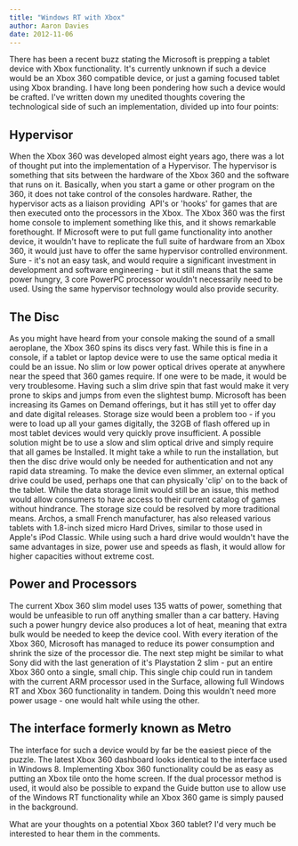 ```yaml
---
title: "Windows RT with Xbox"
author: Aaron Davies
date: 2012-11-06
---
```


There has been a recent buzz stating the Microsoft is prepping a tablet device with Xbox functionality. It's currently unknown if such a device would be an Xbox 360 compatible device, or just a gaming focused tablet using Xbox branding. I have long been pondering how such a device would be crafted. I've written down my unedited thoughts covering the technological side of such an implementation, divided up into four points:

## Hypervisor

When the Xbox 360 was developed almost eight years ago, there was a lot of thought put into the implementation of a Hypervisor. The hypervisor is something that sits between the hardware of the Xbox 360 and the software that runs on it. Basically, when you start a game or other program on the 360, it does not take control of the consoles hardware. Rather, the hypervisor acts as a liaison providing  API's or 'hooks' for games that are then executed onto the processors in the Xbox. The Xbox 360 was the first home console to implement something like this, and it shows remarkable forethought. If Microsoft were to put full game functionality into another device, it wouldn't have to replicate the full suite of hardware from an Xbox 360, it would just have to offer the same hypervisor controlled environment. Sure - it's not an easy task, and would require a significant investment in development and software engineering - but it still means that the same power hungry, 3 core PowerPC processor wouldn't necessarily need to be used. Using the same hypervisor technology would also provide security.

## The Disc

As you might have heard from your console making the sound of a small aeroplane, the Xbox 360 spins its discs very fast. While this is fine in a console, if a tablet or laptop device were to use the same optical media it could be an issue. No slim or low power optical drives operate at anywhere near the speed that 360 games require. If one were to be made, it would be very troublesome. Having such a slim drive spin that fast would make it very prone to skips and jumps from even the slightest bump. Microsoft has been increasing its Games on Demand offerings, but it has still yet to offer day and date digital releases. Storage size would been a problem too - if you were to load up all your games digitally, the 32GB of flash offered up in most tablet devices would very quickly prove insufficient. A possible solution might be to use a slow and slim optical drive and simply require that all games be Installed. It might take a while to run the installation, but then the disc drive would only be needed for authentication and not any rapid data streaming. To make the device even slimmer, an external optical drive could be used, perhaps one that can physically 'clip' on to the back of the tablet. While the data storage limit would still be an issue, this method would allow consumers to have access to their current catalog of games without hindrance. The storage size could be resolved by more traditional means. Archos, a small French manufacturer, has also released various tablets with 1.8-inch sized micro Hard Drives, similar to those used in Apple's iPod Classic. While using such a hard drive would wouldn't have the same advantages in size, power use and speeds as flash, it would allow for higher capacities without extreme cost.

## Power and Processors

The current Xbox 360 slim model uses 135 watts of power, something that would be unfeasible to run off anything smaller than a car battery. Having such a power hungry device also produces a lot of heat, meaning that extra bulk would be needed to keep the device cool. With every iteration of the Xbox 360, Microsoft has managed to reduce its power consumption and shrink the size of the processor die. The next step might be similar to what Sony did with the last generation of it's Playstation 2 slim - put an entire Xbox 360 onto a single, small chip. This single chip could run in tandem with the current ARM processor used in the Surface, allowing full Windows RT and Xbox 360 functionality in tandem. Doing this wouldn't need more power usage - one would halt while using the other.

## The interface formerly known as Metro

The interface for such a device would by far be the easiest piece of the puzzle. The latest Xbox 360 dashboard looks identical to the interface used in Windows 8. Implementing Xbox 360 functionality could be as easy as putting an Xbox tile onto the home screen. If the dual processor method is used, it would also be possible to expand the Guide button use to allow use of the Windows RT functionality while an Xbox 360 game is simply paused in the background.

What are your thoughts on a potential Xbox 360 tablet? I'd very much be interested to hear them in the comments.
